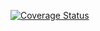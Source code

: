 [![Coverage Status](https://coveralls.io/repos/github/mobileappdevhm19/HINT-Reader/badge.svg?branch=feature/devicesize)](https://coveralls.io/github/mobileappdevhm19/HINT-Reader?branch=feature/devicesize)
